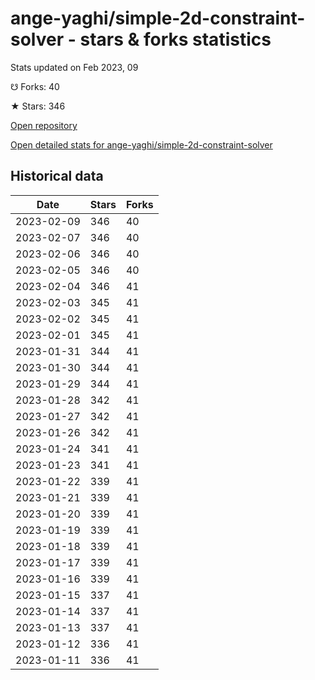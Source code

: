 # ange-yaghi/simple-2d-constraint-solver - stars & forks statistics

Stats updated on Feb 2023, 09

☋ Forks: 40

★ Stars: 346

[Open repository](https://github.com/ange-yaghi/simple-2d-constraint-solver)

[Open detailed stats for ange-yaghi/simple-2d-constraint-solver](https://reviewgithub.com/rep/ange-yaghi/simple-2d-constraint-solver)

## Historical data
| Date | Stars | Forks |
|------|-------|-------|
| 2023-02-09 | 346 | 40 | 
| 2023-02-07 | 346 | 40 | 
| 2023-02-06 | 346 | 40 | 
| 2023-02-05 | 346 | 40 | 
| 2023-02-04 | 346 | 41 | 
| 2023-02-03 | 345 | 41 | 
| 2023-02-02 | 345 | 41 | 
| 2023-02-01 | 345 | 41 | 
| 2023-01-31 | 344 | 41 | 
| 2023-01-30 | 344 | 41 | 
| 2023-01-29 | 344 | 41 | 
| 2023-01-28 | 342 | 41 | 
| 2023-01-27 | 342 | 41 | 
| 2023-01-26 | 342 | 41 | 
| 2023-01-24 | 341 | 41 | 
| 2023-01-23 | 341 | 41 | 
| 2023-01-22 | 339 | 41 | 
| 2023-01-21 | 339 | 41 | 
| 2023-01-20 | 339 | 41 | 
| 2023-01-19 | 339 | 41 | 
| 2023-01-18 | 339 | 41 | 
| 2023-01-17 | 339 | 41 | 
| 2023-01-16 | 339 | 41 | 
| 2023-01-15 | 337 | 41 | 
| 2023-01-14 | 337 | 41 | 
| 2023-01-13 | 337 | 41 | 
| 2023-01-12 | 336 | 41 | 
| 2023-01-11 | 336 | 41 | 

